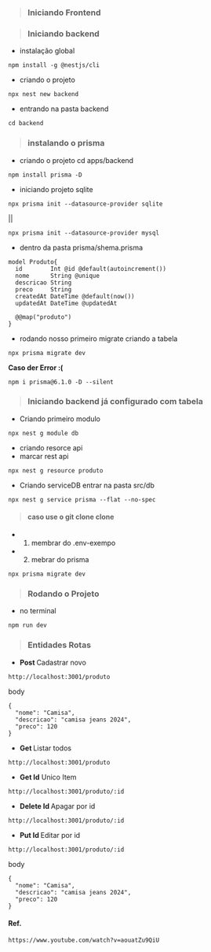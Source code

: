 > ### Iniciando Frontend

> ### Iniciando backend
* instalação global
``` ok
npm install -g @nestjs/cli
```

* criando o projeto
``` ok
npx nest new backend
```

* entrando na pasta backend
``` ok
cd backend
```

> ### instalando o prisma

* criando o projeto cd apps/backend
```ok
npm install prisma -D
```

* iniciando projeto sqlite
```ok
npx prisma init --datasource-provider sqlite
```
|| <br>
```
npx prisma init --datasource-provider mysql
```
* dentro da pasta prisma/shema.prisma
``` ok
model Produto{
  id        Int @id @default(autoincrement())
  nome      String @unique
  descricao String 
  preco     String
  createdAt DateTime @default(now())
  updatedAt DateTime @updatedAt

  @@map("produto")
}
```

* rodando nosso primeiro migrate criando a tabela
``` ok
npx prisma migrate dev
```

<b>Caso der Error :( </b>
``` ok Prisma
npm i prisma@6.1.0 -D --silent
```

> ### Iniciando backend já configurado com tabela

* Criando primeiro modulo
``` ok
npx nest g module db
```

* criando resorce api
* marcar rest api
```
npx nest g resource produto
```

* Criando serviceDB entrar na pasta src/db
```
npx nest g service prisma --flat --no-spec
```

> #### caso use o git clone clone
* 1. membrar do .env-exempo
* 2. mebrar do prisma
```
npx prisma migrate dev
```

> ### Rodando o Projeto
* no terminal
```
npm run dev
```
> ### Entidades Rotas

* <b> Post </b> Cadastrar novo
```
http://localhost:3001/produto
```
body
```
{
  "nome": "Camisa",
  "descricao": "camisa jeans 2024",
  "preco": 120
}
```

* <b> Get </b> Listar todos 
```
http://localhost:3001/produto
```

* <b> Get Id</b> Unico Item
```
http://localhost:3001/produto/:id
```

* <b> Delete Id </b> Apagar por id
```
http://localhost:3001/produto/:id
```

* <b> Put Id </b> Editar por id
```
http://localhost:3001/produto/:id
```
body
```
{
  "nome": "Camisa",
  "descricao": "camisa jeans 2024",
  "preco": 120
}
```

#### Ref.
```
https://www.youtube.com/watch?v=aouatZu9QiU
```
